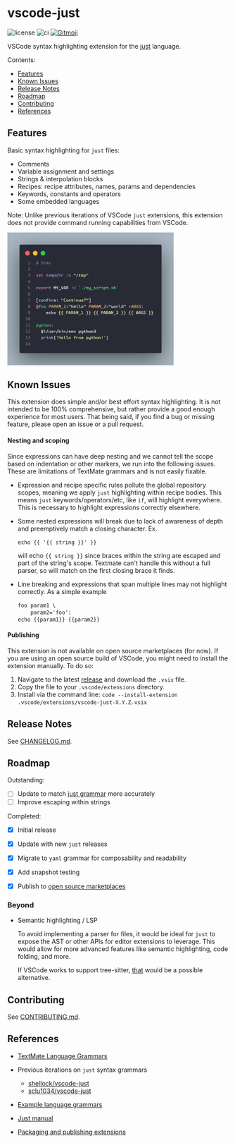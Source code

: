 # vscode-just

![license](https://img.shields.io/github/license/nefrob/vscode-just?style=flat-square)
![ci](https://github.com/nefrob/vscode-just/actions/workflows/ci.yml/badge.svg?branch=main)
[![Gitmoji](https://img.shields.io/badge/gitmoji-%20😜%20😍-FFDD67.svg?style=flat-square)](https://gitmoji.dev)

VSCode syntax highlighting extension for the [just](https://github.com/casey/just) language.

Contents:

-   [Features](#features)
-   [Known Issues](#known-issues)
-   [Release Notes](#release-notes)
-   [Roadmap](#roadmap)
-   [Contributing](#contributing)
-   [References](#references)

## Features

Basic syntax highlighting for `just` files:

-   Comments
-   Variable assignment and settings
-   Strings & interpolation blocks
-   Recipes: recipe attributes, names, params and dependencies
-   Keywords, constants and operators
-   Some embedded languages

Note: Unlike previous iterations of VSCode `just` extensions, this extension does not provide command running capabilities from VSCode.

<img src="./assets/example.png" style="max-width: 75%;" />

## Known Issues

This extension does simple and/or best effort syntax highlighting. It is not intended to be 100% comprehensive, but rather provide a good enough experience for most users. That being said, if you find a bug or missing feature, please open an issue or a pull request.


#### Nesting and scoping

Since expressions can have deep nesting and we cannot tell the scope based on indentation or other markers, we run into the following issues. These are limitations of TextMate grammars and is not easily fixable. 
  
-  Expression and recipe specific rules pollute the global repository scopes, meaning we apply `just` highlighting within recipe bodies. This means `just` keywords/operators/etc, like `if`, will highlight everywhere. This is necessary to highlight expressions correctly elsewhere.

- Some nested expressions will break due to lack of awareness of depth and preemptively match a closing character. Ex. 

    ```
    echo {{ '{{ string }}' }}
    ```

    will echo `{{ string }}` since braces within the string are escaped and part of the string's scope. Textmate can't handle this without a full parser, so will match on the first closing brace it finds.

- Line breaking and expressions that span multiple lines may not highlight correctly. As a simple example

    ```
    foo param1 \
        param2='foo':
    echo {{param1}} {{param2}}
    ```

#### Publishing

This extension is not available on open source marketplaces (for now). If you are using an open source build of VSCode, you might need to install the extension manually. To do so:

1. Navigate to the latest [release](https://github.com/nefrob/vscode-just/releases) and download the `.vsix` file.
2. Copy the file to your `.vscode/extensions` directory.
3. Install via the command line: `code --install-extension .vscode/extensions/vscode-just-X.Y.Z.vsix`

## Release Notes

See [CHANGELOG.md](CHANGELOG.md).

## Roadmap

Outstanding:

- [ ] Update to match [just grammar](https://github.com/casey/just/blob/43d88f50e02057e5d91602ef4ffdd0ddfc094099/GRAMMAR.md) more accurately
- [ ] Improve escaping within strings

Completed:

- [x] Initial release
- [x] Update with new `just` releases
- [x] Migrate to `yaml` grammar for composability and readability
- [x] Add snapshot testing
- [x] Publish to [open source marketplaces](https://open-vsx.org/)


### Beyond

-   Semantic highlighting / LSP

    To avoid implementing a parser for files, it would be ideal for `just` to expose the AST or other APIs for editor extensions to leverage. This would allow for more advanced features like semantic highlighting, code folding, and more. 

    If VSCode works to support tree-sitter, [that](https://github.com/IndianBoy42/tree-sitter-just) would be a possible alternative.

## Contributing

See [CONTRIBUTING.md](CONTRIBUTING.md).

## References

-   [TextMate Language Grammars](https://macromates.com/manual/en/language_grammars)

-   Previous iterations on `just` syntax grammars

    -   [shellock/vscode-just](https://github.com/skellock/vscode-just)
    -   [sclu1034/vscode-just](https://github.com/sclu1034/vscode-just/)

-   [Example language grammars](https://github.com/microsoft/vscode-textmate/tree/09effd8b7429b71010e0fa34ea2e16e622692946/test-cases/themes/syntaxes)

-   [Just manual](https://just.systems/man/en/)

-   [Packaging and publishing extensions](https://code.visualstudio.com/api/working-with-extensions/publishing-extension)
